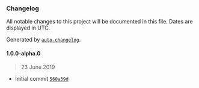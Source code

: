 ### Changelog

All notable changes to this project will be documented in this file. Dates are displayed in UTC.

Generated by [`auto-changelog`](https://github.com/CookPete/auto-changelog).

#### 1.0.0-alpha.0

> 23 June 2019

- Initial commit [`560a39d`](https://github.com/nosachamos/formalize/commit/560a39d9e9798878ef36878ed218f01323751261)
